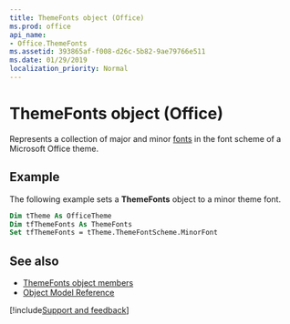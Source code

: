 ```yaml
---
title: ThemeFonts object (Office)
ms.prod: office
api_name:
- Office.ThemeFonts
ms.assetid: 393865af-f008-d26c-5b82-9ae79766e511
ms.date: 01/29/2019
localization_priority: Normal
---
```



# ThemeFonts object (Office)

Represents a collection of major and minor [fonts](office.themefont.md) in the font scheme of a Microsoft Office theme.


## Example

The following example sets a **ThemeFonts** object to a minor theme font.


```vb
Dim tTheme As OfficeTheme 
Dim tfThemeFonts As ThemeFonts 
Set tfThemeFonts = tTheme.ThemeFontScheme.MinorFont 

```


## See also

- [ThemeFonts object members](overview/Library-Reference/themefonts-members-office.md)
- [Object Model Reference](overview/Library-Reference/reference-object-library-reference-for-office.md)

[!include[Support and feedback](~/includes/feedback-boilerplate.md)]